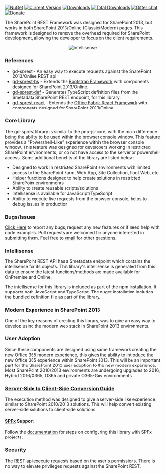 [![NuGet](https://img.shields.io/nuget/v/gd-sprest.svg)](https://www.nuget.org/packages/gd-sprest/)
[![Current Version](https://badge.fury.io/js/gd-sprest.svg)](https://www.npmjs.com/package/gd-sprest)
[![Downloads](https://img.shields.io/npm/dm/gd-sprest.svg)](https://www.npmjs.com/package/gd-sprest)
[![Total Downloads](https://img.shields.io/npm/dt/gd-sprest.svg)](https://www.npmjs.com/package/gd-sprest)
[![Gitter chat](https://badges.gitter.im/gitterHQ/gitter.png)](https://gitter.im/gd-sprest/Lobby)
[![Donate](https://img.shields.io/badge/Donate-PayPal-green.svg)](https://paypal.me/Dattabase)

The SharePoint REST Framework was designed for SharePoint 2013, but works in both SharePoint 2013/Online (Classic/Modern) pages. This framework is designed to remove the overhead required for SharePoint development, allowing the developer to focus on the client requirements.

<center><img alt="intellisense" src="https://gunjandatta.github.io/assets/images/intellisense.gif" style="max-height: 500px;" /></center>

### References

- [gd-sprest](https://gunjandatta.github.io/api) - An easy way to execute requests against the SharePoint 2013/Online REST api
- [gd-sprest-bs](https://gunjandatta.github.io/extras/bs) - Extends the [Bootstrap Framework](https://getbootstrap.com) with components designed for SharePoint 2013/Online.
- [gd-sprest-def](https://github.com/gunjandatta/sprest-def) - Generates TypeScript definition files from the $metadata SharePoint REST endpoint, for this library.
- [gd-sprest-react](https://gunjandatta.github.io/extras/react) - Extends the [Office Fabric React Framework](https://dev.office.com/fabric) with components designed for SharePoint 2013/Online.

### Core Library

The gd-sprest library is similar to the pnp-js-core, with the main difference being the ability to be used within the browser console window. This feature provides a "Powershell-Like" experience within the browser console window. This feature was designed for developers working in restricted SharePoint environments, or do not have access to the server or powershell access. Some additional benefits of the library are listed below:

- Designed to work in restricted SharePoint environments with limited access to the SharePoint Farm, Web App, Site Collection, Root Web, etc
- Helper functions designed to help create solutions in restricted SharePoint environments
- Ability to create reusable scripts/solutions
- Intellisense is available for JavaScript/TypeScript
- Ability to execute live requests from the browser console, helps to debug issues in production

### Bugs/Issues

[Click Here](https://github.com/gunjandatta/sprest/issues) to report any bugs, request any new features or if need help with code examples. Pull requests are welcomed for anyone interested in submitting them. Feel free to [email](mailto:github@dattabase.com) for other questions.

### Intellisense

The SharePoint REST API has a $metadata endpoint which contains the intellisense for its objects. This library's intellisense is generated from this data to ensure the latest functions/methods are made available for OnPremise and Online.

The intellisense for this library is included as part of the npm installation. It supports both JavaScript and TypeScript. The nuget installation includes the bundled definition file as part of the library.

### Modern Experience in SharePoint 2013

One of the key reasons of creating this library, was to give an easy way to develop using the modern web stack in SharePoint 2013 environments.

### User Adoption

Since these components are designed using same framework creating the new Office 365 modern experience, this gives the ability to introduce the new Office 365 experience within SharePoint 2013. This will be an important part for the SharePoint 2013 user adoption to the new modern experience. Most SharePoint 2010/2013 environments are undergoing upgrades to 2016, Hybrid 2016/O365, O365 and private O365-Gov environments.

### [Server-Side to Client-Side Conversion Guide](https://gunjandatta.github.io/dev/serverside-conversion-guide)

The execution method was designed to give a server-side like experience, similar to SharePoint 2010/2013 solutions. This will help convert existing server-side solutions to client-side solutions.

#### [SPFx](https://docs.microsoft.com/en-us/sharepoint/dev/spfx/sharepoint-framework-overview) Support

Follow the [documentation](https://gunjandatta.github.io/dev/spfx) for steps on configuring this library with SPFx projects.

### Security

The REST api execute requests based on the user's permissions. There is no way to elevate privileges requests against the SharePoint REST.